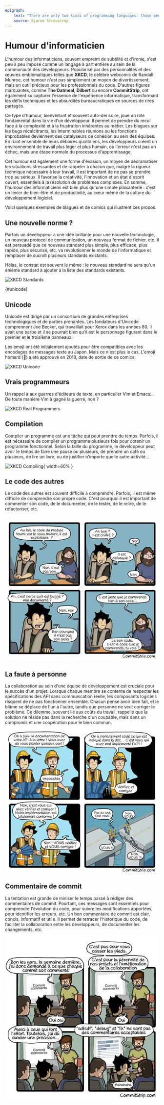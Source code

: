 ```yaml
---
epigraph:
    text: "There are only two kinds of programming languages: those people always bitch about and those nobody uses."
    source: Bjarne Stroustrup
---
```

# Humour d'informaticien

L'humour des informaticiens, souvent empreint de subtilité et d'ironie, s'est peu à peu imposé comme un langage à part entière au sein de la communauté des développeurs. Popularisé par des personnalités et des œuvres emblématiques telles que **XKCD**, le célèbre webcomic de Randall Munroe, cet humour n'est pas simplement un moyen de divertissement, mais un outil précieux pour les professionnels du code. D'autres figures marquantes, comme **The Oatmeal**, **Dilbert** ou encore **CommitStrip**, ont également su capturer l'essence de l'expérience informatique, transformant les défis techniques et les absurdités bureaucratiques en sources de rires partagés.

Ce type d'humour, bienveillant et souvent auto-dérisoire, joue un rôle fondamental dans la vie d'un développeur. Il permet de prendre du recul face à la complexité et à la frustration inhérentes au métier. Les blagues sur les bugs récalcitrants, les interminables réunions ou les fonctions improbables deviennent des catalyseurs de cohésion au sein des équipes. En riant ensemble de leurs déboires quotidiens, les développeurs créent un environnement de travail plus léger et plus humain, où l'erreur n'est pas un échec, mais une étape normale du processus d'apprentissage.

Cet humour est également une forme d'évasion, un moyen de dédramatiser les situations stressantes et de rappeler à chacun que, malgré la rigueur technique nécessaire à leur travail, il est important de ne pas se prendre trop au sérieux. Il favorise la créativité, l'innovation et un état d'esprit ouvert, essentiels à la résolution de problèmes complexes. En somme, l'humour des informaticiens est bien plus qu'une simple plaisanterie : c'est un levier de bien-être et de productivité, au cœur même de la culture du développement logiciel.

Voici quelques exemples de blagues et de comics qui illustrent ces propos.

## Une nouvelle norme ?

Parfois un développeur a une idée brillante pour une nouvelle technologie, un nouveau protocol de communication, un nouveau format de fichier, etc. Il est persuadé que ce nouveau standard plus simple, plus efficace, plus rapide, plus sécurisé, etc. va révolutionner le monde de l'informatique et remplacer de sucroît plusieurs standards existants.

Hélas, le constat est souvent le même : le nouveau standard ne sera qu'un énième standard à ajouter à la liste des standards existants.

![XKCD Standards](https://imgs.xkcd.com/comics/standards.png)

[](){#unicode}

## Unicode

Unicode est dirigé par un consortium de grandes entreprises technologiques et de parties prenantes. Les fondateurs d'Unicode comprennent Joe Becker, qui travaillait pour Xerox dans les années 80. Il avait une barbe et il se pourrait bien qu'il est le personnage figurant dans le premier et le troisième panneaux.

Les emoji ont été initialement ajoutés pour être compatibles avec les encodages de messages texte au Japon. Mais ce n'est plus le cas. L'emoji homard (🦞) a été approuvé en 2018, date de sortie de ce comics.

![XKCD Unicode](https://imgs.xkcd.com/comics/the_history_of_unicode.png)

## Vrais programmeurs

Un rappel à aux guerres d'éditeurs de texte, en particulier Vim et Emacs... De toute manière Vim à gagné la guerre, non ?

![XKCD Real Programmers](https://imgs.xkcd.com/comics/real_programmers.png)

## Compilation

Compiler un programme est une tâche qui peut prendre du temps. Parfois, il est nécessaire de compiler un programme plusieurs fois pour obtenir un programme fonctionnel. Selon la taille du programme, le développeur peut avoir le temps de faire une pause ou plusieurs, de prendre un café ou plusieurs, de lire un livre, ou de justifier n'importe quelle autre activité...

![XKCD Compiling](https://imgs.xkcd.com/comics/compiling.png){ width=60% }

## Le code des autres

Le code des autres est souvent difficile à comprendre. Parfois, il est même difficile de comprendre son propre code. C'est pourquoi il est important de commenter son code, de le documenter, de le tester, de le relire, de le refactoriser, etc.

![Le bon code](/assets/images/Le-code-des-autres-650.jpg)

## La faute à personne

La collaboration au sein d'une équipe de développement est cruciale pour le succès d'un projet. Lorsque chaque membre se contente de respecter les spécifications des API sans communication réelle, les composants logiciels risquent de ne pas fonctionner ensemble. Chacun pense avoir bien fait, et le blâme se déplace de l'un à l'autre, tandis que personne ne veut corriger le problème. Ce dilemme, souvent lié aux coûts du travail, rappelle que la solution ne réside pas dans la recherche d'un coupable, mais dans un compromis et une coopération pour le bien commun.

![La faute à personne](/assets/images/Communication-de-Chantier-650-final.jpg)

## Commentaire de commit

La tentation est grande de miniser le temps passé à rédiger des commentaires de commit. Pourtant, ces messages sont essentiels pour comprendre l'évolution du code, pour suivre les modifications apportées, pour identifier les erreurs, etc. Un bon commentaire de commit est clair, concis, informatif et utile. Il permet de retracer l'historique du code, de faciliter la collaboration entre les développeurs, de documenter les changements, etc.

![Commentaire de commit](/assets/images/Commentaires-de-Commit-600-final.jpg)